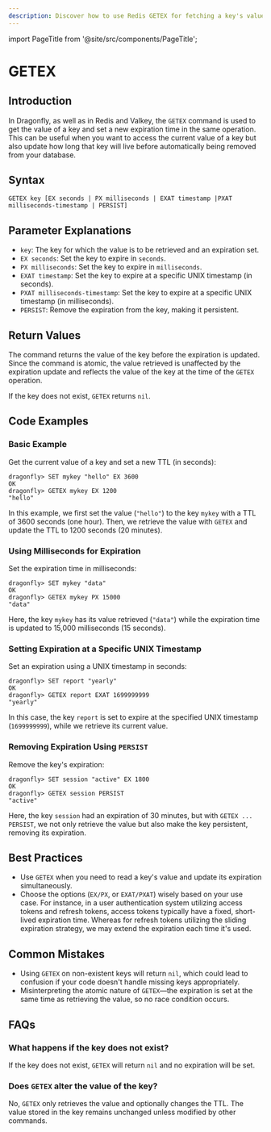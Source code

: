 ```yaml
---
description: Discover how to use Redis GETEX for fetching a key's value and setting its expiration.
---
```


import PageTitle from '@site/src/components/PageTitle';

# GETEX

<PageTitle title="Redis GETEX Command (Documentation) | Dragonfly" />

## Introduction

In Dragonfly, as well as in Redis and Valkey, the `GETEX` command is used to get the value of a key and set a new expiration time in the same operation.
This can be useful when you want to access the current value of a key but also update how long that key will live before automatically being removed from your database.

## Syntax

```shell
GETEX key [EX seconds | PX milliseconds | EXAT timestamp |PXAT milliseconds-timestamp | PERSIST]
```

## Parameter Explanations

- `key`: The key for which the value is to be retrieved and an expiration set.
- `EX seconds`: Set the key to expire in `seconds`.
- `PX milliseconds`: Set the key to expire in `milliseconds`.
- `EXAT timestamp`: Set the key to expire at a specific UNIX timestamp (in seconds).
- `PXAT milliseconds-timestamp`: Set the key to expire at a specific UNIX timestamp (in milliseconds).
- `PERSIST`: Remove the expiration from the key, making it persistent.

## Return Values

The command returns the value of the key before the expiration is updated. Since the command is atomic, the value retrieved is unaffected by the expiration update and reflects the value of the key at the time of the `GETEX` operation.

If the key does not exist, `GETEX` returns `nil`.

## Code Examples

### Basic Example

Get the current value of a key and set a new TTL (in seconds):

```shell
dragonfly> SET mykey "hello" EX 3600
OK
dragonfly> GETEX mykey EX 1200
"hello"
```

In this example, we first set the value (`"hello"`) to the key `mykey` with a TTL of 3600 seconds (one hour).
Then, we retrieve the value with `GETEX` and update the TTL to 1200 seconds (20 minutes).

### Using Milliseconds for Expiration

Set the expiration time in milliseconds:

```shell
dragonfly> SET mykey "data"
OK
dragonfly> GETEX mykey PX 15000
"data"
```

Here, the key `mykey` has its value retrieved (`"data"`) while the expiration time is updated to 15,000 milliseconds (15 seconds).

### Setting Expiration at a Specific UNIX Timestamp

Set an expiration using a UNIX timestamp in seconds:

```shell
dragonfly> SET report "yearly"
OK
dragonfly> GETEX report EXAT 1699999999
"yearly"
```

In this case, the key `report` is set to expire at the specified UNIX timestamp (`1699999999`), while we retrieve its current value.

### Removing Expiration Using `PERSIST`

Remove the key's expiration:

```shell
dragonfly> SET session "active" EX 1800
OK
dragonfly> GETEX session PERSIST
"active"
```

Here, the key `session` had an expiration of 30 minutes, but with `GETEX ... PERSIST`, we not only retrieve the value but also make the key persistent, removing its expiration.

## Best Practices

- Use `GETEX` when you need to read a key's value and update its expiration simultaneously.
- Choose the options (`EX/PX`, or `EXAT/PXAT`) wisely based on your use case. For instance, in a user authentication system utilizing access tokens and refresh tokens, access tokens typically have a fixed, short-lived expiration time. Whereas for refresh tokens utilizing the sliding expiration strategy, we may extend the expiration each time it's used.

## Common Mistakes

- Using `GETEX` on non-existent keys will return `nil`, which could lead to confusion if your code doesn't handle missing keys appropriately.
- Misinterpreting the atomic nature of `GETEX`—the expiration is set at the same time as retrieving the value, so no race condition occurs.

## FAQs

### What happens if the key does not exist?

If the key does not exist, `GETEX` will return `nil` and no expiration will be set.

### Does `GETEX` alter the value of the key?

No, `GETEX` only retrieves the value and optionally changes the TTL.
The value stored in the key remains unchanged unless modified by other commands.
